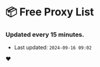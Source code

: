 # :package: Free Proxy List
### Updated every 15 minutes.

- Last updated: `2024-09-16 09:02`

:heart:
